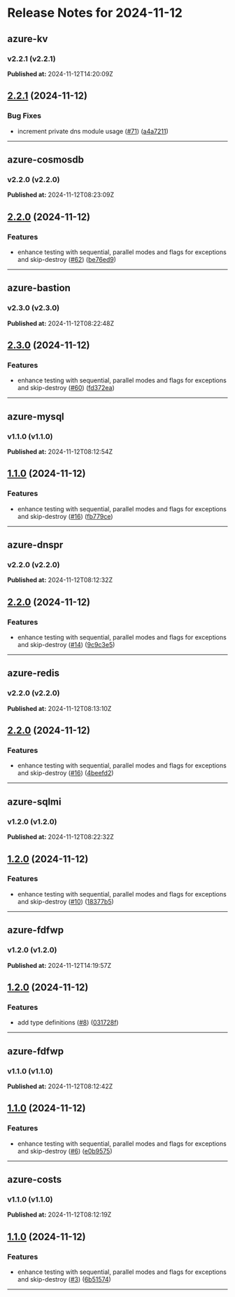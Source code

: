 # Release Notes for 2024-11-12

## azure-kv
### v2.2.1 (v2.2.1)
**Published at:** 2024-11-12T14:20:09Z

## [2.2.1](https://github.com/CloudNationHQ/terraform-azure-kv/compare/v2.2.0...v2.2.1) (2024-11-12)


### Bug Fixes

* increment private dns module usage ([#71](https://github.com/CloudNationHQ/terraform-azure-kv/issues/71)) ([a4a7211](https://github.com/CloudNationHQ/terraform-azure-kv/commit/a4a7211823956e6571ed0a9d21b96c78413fe369))

---

## azure-cosmosdb
### v2.2.0 (v2.2.0)
**Published at:** 2024-11-12T08:23:09Z

## [2.2.0](https://github.com/CloudNationHQ/terraform-azure-cosmosdb/compare/v2.1.0...v2.2.0) (2024-11-12)


### Features

* enhance testing with sequential, parallel modes and flags for exceptions and skip-destroy ([#62](https://github.com/CloudNationHQ/terraform-azure-cosmosdb/issues/62)) ([be76ed9](https://github.com/CloudNationHQ/terraform-azure-cosmosdb/commit/be76ed9fe793cab3142e548cef60040be17bad33))

---

## azure-bastion
### v2.3.0 (v2.3.0)
**Published at:** 2024-11-12T08:22:48Z

## [2.3.0](https://github.com/CloudNationHQ/terraform-azure-bastion/compare/v2.2.0...v2.3.0) (2024-11-12)


### Features

* enhance testing with sequential, parallel modes and flags for exceptions and skip-destroy ([#60](https://github.com/CloudNationHQ/terraform-azure-bastion/issues/60)) ([fd372ea](https://github.com/CloudNationHQ/terraform-azure-bastion/commit/fd372ea0bbd50cffb73f4aa34199947695fe9047))

---

## azure-mysql
### v1.1.0 (v1.1.0)
**Published at:** 2024-11-12T08:12:54Z

## [1.1.0](https://github.com/CloudNationHQ/terraform-azure-mysql/compare/v1.0.0...v1.1.0) (2024-11-12)


### Features

* enhance testing with sequential, parallel modes and flags for exceptions and skip-destroy ([#16](https://github.com/CloudNationHQ/terraform-azure-mysql/issues/16)) ([fb779ce](https://github.com/CloudNationHQ/terraform-azure-mysql/commit/fb779ce3298fca13306c7c0faaeda057b030badd))

---

## azure-dnspr
### v2.2.0 (v2.2.0)
**Published at:** 2024-11-12T08:12:32Z

## [2.2.0](https://github.com/CloudNationHQ/terraform-azure-dnspr/compare/v2.1.0...v2.2.0) (2024-11-12)


### Features

* enhance testing with sequential, parallel modes and flags for exceptions and skip-destroy ([#14](https://github.com/CloudNationHQ/terraform-azure-dnspr/issues/14)) ([9c9c3e5](https://github.com/CloudNationHQ/terraform-azure-dnspr/commit/9c9c3e5de12cdb0b5233b6ef5720693e1db99e4b))

---

## azure-redis
### v2.2.0 (v2.2.0)
**Published at:** 2024-11-12T08:13:10Z

## [2.2.0](https://github.com/CloudNationHQ/terraform-azure-redis/compare/v2.1.0...v2.2.0) (2024-11-12)


### Features

* enhance testing with sequential, parallel modes and flags for exceptions and skip-destroy ([#16](https://github.com/CloudNationHQ/terraform-azure-redis/issues/16)) ([4beefd2](https://github.com/CloudNationHQ/terraform-azure-redis/commit/4beefd26030c26a5aabf456246a54e6c13e2e418))

---

## azure-sqlmi
### v1.2.0 (v1.2.0)
**Published at:** 2024-11-12T08:22:32Z

## [1.2.0](https://github.com/CloudNationHQ/terraform-azure-sqlmi/compare/v1.1.1...v1.2.0) (2024-11-12)


### Features

* enhance testing with sequential, parallel modes and flags for exceptions and skip-destroy ([#10](https://github.com/CloudNationHQ/terraform-azure-sqlmi/issues/10)) ([18377b5](https://github.com/CloudNationHQ/terraform-azure-sqlmi/commit/18377b5ad7e7ad9a70346afe145f4d4900fe7774))

---

## azure-fdfwp
### v1.2.0 (v1.2.0)
**Published at:** 2024-11-12T14:19:57Z

## [1.2.0](https://github.com/CloudNationHQ/terraform-azure-fdfwp/compare/v1.1.0...v1.2.0) (2024-11-12)


### Features

* add type definitions ([#8](https://github.com/CloudNationHQ/terraform-azure-fdfwp/issues/8)) ([031728f](https://github.com/CloudNationHQ/terraform-azure-fdfwp/commit/031728f7a9012e2cf029ef173cbfdccf18a549a0))

---

## azure-fdfwp
### v1.1.0 (v1.1.0)
**Published at:** 2024-11-12T08:12:42Z

## [1.1.0](https://github.com/CloudNationHQ/terraform-azure-fdfwp/compare/v1.0.1...v1.1.0) (2024-11-12)


### Features

* enhance testing with sequential, parallel modes and flags for exceptions and skip-destroy ([#6](https://github.com/CloudNationHQ/terraform-azure-fdfwp/issues/6)) ([e0b9575](https://github.com/CloudNationHQ/terraform-azure-fdfwp/commit/e0b9575b9b59527e59c42f12ef97a1b2a891164a))

---

## azure-costs
### v1.1.0 (v1.1.0)
**Published at:** 2024-11-12T08:12:19Z

## [1.1.0](https://github.com/CloudNationHQ/terraform-azure-costs/compare/v1.0.0...v1.1.0) (2024-11-12)


### Features

* enhance testing with sequential, parallel modes and flags for exceptions and skip-destroy ([#3](https://github.com/CloudNationHQ/terraform-azure-costs/issues/3)) ([6b51574](https://github.com/CloudNationHQ/terraform-azure-costs/commit/6b5157404b5177c7ba5ae5785e13271ed564bf22))

---

